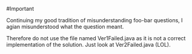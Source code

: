 #Important

Continuing my good tradition of misunderstanding foo-bar questions, I agian misunderstood what the question meant.

Therefore do not use the file named Ver1Failed.java as it is not a correct implementation of the solution. Just look at Ver2Failed.java (LOL).